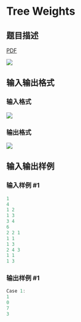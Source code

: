 # Tree Weights

## 题目描述

[problemUrl]: https://uva.onlinejudge.org/index.php?option=com_onlinejudge&Itemid=8&category=862&page=show_problem&problem=4881

[PDF](https://uva.onlinejudge.org/external/129/p12998.pdf)

![](https://cdn.luogu.com.cn/upload/vjudge_pic/UVA12998/a554f53eecd403cc26946f400528cc84a70d83a8.png)

## 输入输出格式

### 输入格式

![](https://cdn.luogu.com.cn/upload/vjudge_pic/UVA12998/f4a1b57abf4c2e968035901dca68b9209bbf9bd4.png)

### 输出格式

![](https://cdn.luogu.com.cn/upload/vjudge_pic/UVA12998/253ffaf8f3db8f88ff7ffd6f1779ee855cd80d83.png)

## 输入输出样例

### 输入样例 #1

```cpp
1
4
1 2
1 3
3 4
6
2 2 1
1 1
1 3
2 4 3
1 1
1 3
```


### 输出样例 #1

```cpp
Case 1:
1
0
7
3
```



